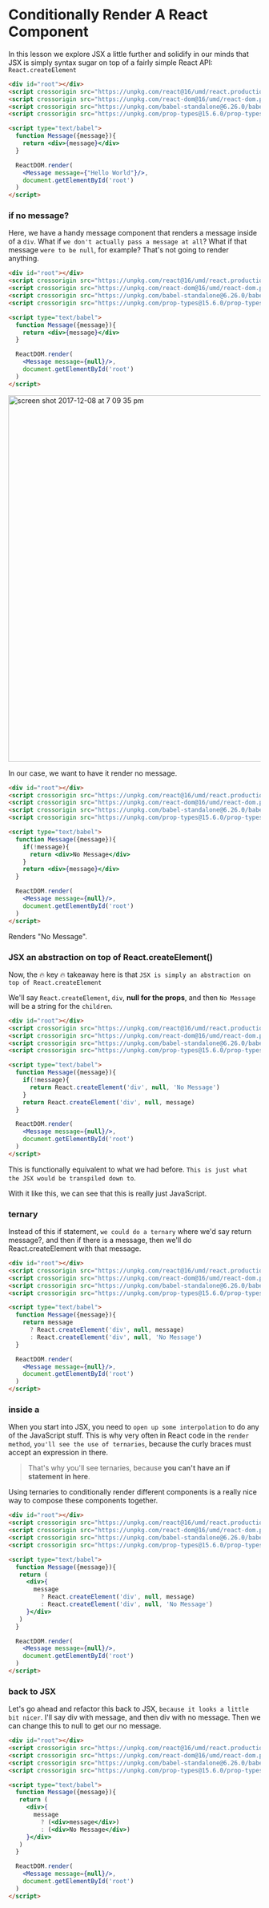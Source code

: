 # Conditionally Render A React Component

In this lesson we explore JSX a little further and solidify in our minds that JSX is simply syntax sugar on top of a fairly simple React API: `React.createElement`

```html
<div id="root"></div>
<script crossorigin src="https://unpkg.com/react@16/umd/react.production.min.js"></script>
<script crossorigin src="https://unpkg.com/react-dom@16/umd/react-dom.production.min.js"></script>
<script crossorigin src="https://unpkg.com/babel-standalone@6.26.0/babel.js"></script>
<script crossorigin src="https://unpkg.com/prop-types@15.6.0/prop-types.js"></script>

<script type="text/babel">
  function Message({message}){
    return <div>{message}</div>
  }

  ReactDOM.render(
    <Message message={"Hello World"}/>,
    document.getElementById('root')
  )
</script>
```

### if no message?
Here, we have a handy message component that renders a message inside of a `div`. What if `we don't actually pass a message at all`? What if that message `were to be null`, for example? That's not going to render anything.

```html
<div id="root"></div>
<script crossorigin src="https://unpkg.com/react@16/umd/react.production.min.js"></script>
<script crossorigin src="https://unpkg.com/react-dom@16/umd/react-dom.production.min.js"></script>
<script crossorigin src="https://unpkg.com/babel-standalone@6.26.0/babel.js"></script>
<script crossorigin src="https://unpkg.com/prop-types@15.6.0/prop-types.js"></script>

<script type="text/babel">
  function Message({message}){
    return <div>{message}</div>
  }

  ReactDOM.render(
    <Message message={null}/>,
    document.getElementById('root')
  )
</script>
```

<img width="732" alt="screen shot 2017-12-08 at 7 09 35 pm" src="https://user-images.githubusercontent.com/5876481/33792039-66cc3b58-dc4b-11e7-9808-6661f1b3eec3.png">

In our case, we want to have it render no message.

```html
<div id="root"></div>
<script crossorigin src="https://unpkg.com/react@16/umd/react.production.min.js"></script>
<script crossorigin src="https://unpkg.com/react-dom@16/umd/react-dom.production.min.js"></script>
<script crossorigin src="https://unpkg.com/babel-standalone@6.26.0/babel.js"></script>
<script crossorigin src="https://unpkg.com/prop-types@15.6.0/prop-types.js"></script>

<script type="text/babel">
  function Message({message}){
    if(!message){
      return <div>No Message</div>
    }
    return <div>{message}</div>
  }

  ReactDOM.render(
    <Message message={null}/>,
    document.getElementById('root')
  )
</script>
```

Renders "No Message".

### JSX an abstraction on top of React.createElement()
Now, the :fire: key :fire: takeaway here is that `JSX is simply an abstraction on top of React.createElement`

We'll say `React.createElement`, `div`, **null for the props**, and then `No Message` will be a string for the `children`. 

````html
<div id="root"></div>
<script crossorigin src="https://unpkg.com/react@16/umd/react.production.min.js"></script>
<script crossorigin src="https://unpkg.com/react-dom@16/umd/react-dom.production.min.js"></script>
<script crossorigin src="https://unpkg.com/babel-standalone@6.26.0/babel.js"></script>
<script crossorigin src="https://unpkg.com/prop-types@15.6.0/prop-types.js"></script>

<script type="text/babel">
  function Message({message}){
    if(!message){
      return React.createElement('div', null, 'No Message')
    }
    return React.createElement('div', null, message)
  }

  ReactDOM.render(
    <Message message={null}/>,
    document.getElementById('root')
  )
</script>
````

This is functionally equivalent to what we had before. `This is just what the JSX would be transpiled down to`. 

With it like this, we can see that this is really just JavaScript. 

### ternary
Instead of this if statement, `we could do a ternary` where we'd say return message?, and then if there is a message, then we'll do React.createElement with that message.

```html
<div id="root"></div>
<script crossorigin src="https://unpkg.com/react@16/umd/react.production.min.js"></script>
<script crossorigin src="https://unpkg.com/react-dom@16/umd/react-dom.production.min.js"></script>
<script crossorigin src="https://unpkg.com/babel-standalone@6.26.0/babel.js"></script>
<script crossorigin src="https://unpkg.com/prop-types@15.6.0/prop-types.js"></script>

<script type="text/babel">
  function Message({message}){
    return message
      ? React.createElement('div', null, message)
      : React.createElement('div', null, 'No Message')
  }

  ReactDOM.render(
    <Message message={null}/>,
    document.getElementById('root')
  )
</script>
```

### inside a <div/>
When you start into JSX, you need to `open up some interpolation` to do any of the JavaScript stuff. This is why very often in React code in the `render method`, `you'll see the use of ternaries`, because the curly braces must accept an expression in there.

> That's why you'll see ternaries, because **you can't have an if statement in here**.

Using ternaries to conditionally render different components is a really nice way to compose these components together.

```html
<div id="root"></div>
<script crossorigin src="https://unpkg.com/react@16/umd/react.production.min.js"></script>
<script crossorigin src="https://unpkg.com/react-dom@16/umd/react-dom.production.min.js"></script>
<script crossorigin src="https://unpkg.com/babel-standalone@6.26.0/babel.js"></script>
<script crossorigin src="https://unpkg.com/prop-types@15.6.0/prop-types.js"></script>

<script type="text/babel">
  function Message({message}){
   return (
     <div>{
       message
         ? React.createElement('div', null, message)
         : React.createElement('div', null, 'No Message')
     }</div>
   )
  }

  ReactDOM.render(
    <Message message={null}/>,
    document.getElementById('root')
  )
</script>
```

### back to JSX
Let's go ahead and refactor this back to JSX, `because it looks a little bit nicer`. I'll say div with message, and then div with no message. Then we can change this to null to get our no message.

```html
<div id="root"></div>
<script crossorigin src="https://unpkg.com/react@16/umd/react.production.min.js"></script>
<script crossorigin src="https://unpkg.com/react-dom@16/umd/react-dom.production.min.js"></script>
<script crossorigin src="https://unpkg.com/babel-standalone@6.26.0/babel.js"></script>
<script crossorigin src="https://unpkg.com/prop-types@15.6.0/prop-types.js"></script>

<script type="text/babel">
  function Message({message}){
   return (
     <div>{
       message
         ? (<div>message</div>)
         : (<div>No Message</div>)
     }</div>
   )
  }

  ReactDOM.render(
    <Message message={null}/>,
    document.getElementById('root')
  )
</script>
```

